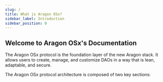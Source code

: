 ```yaml
---
slug: /
title: What is Aragon OSx?
sidebar_label: Introduction
sidebar_position: 0
---
```


## Welcome to Aragon OSx's Documentation

The Aragon OSx protocol is the foundation layer of the new Aragon stack. It allows users to create, manage, and customize DAOs in a way that is lean, adaptable, and secure.

The Aragon OSx protocol architecture is composed of two key sections:
